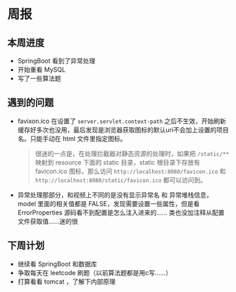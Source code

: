 # 周报​

## 本周进度
- SpringBoot 看到了异常处理
- 开始重看 MySQL
- 写了一些算法题

## 遇到的问题
- favixon.ico 在设置了 `server.servlet.context-path` 之后不生效，开始刷新缓存好多次也没用，最后发现是浏览器获取图标的默认uri不会加上设置的项目名。只能手动在 html 文件里指定图标。
  
  > 很迷的一点是，在处理拦截器对静态资源的处理时，如果把 `/static/**`映射到 resource 下面的 static 目录，static 根目录下存放有 favicon.ico 图标，那么访问 `http://localhost:8080/favicon.ico` 和 `http://localhost:8080/static/favicon.ico` 都可以访问到。

- 异常处理那部分，和视频上不同的是没有显示异常名 和 异常堆栈信息，model 里面的相关值都是 FALSE，发现需要设置一些属性，但是看ErrorProperties 源码看不到配置是怎么注入进来的…… 类也没加注释从配置文件获取值……迷的很

## 下周计划
- 继续看 SpringBoot 和数据库
- 争取每天在 leetcode 刷题（以前算法题都是用c写……）
- 打算看看 tomcat ，了解下内部原理



